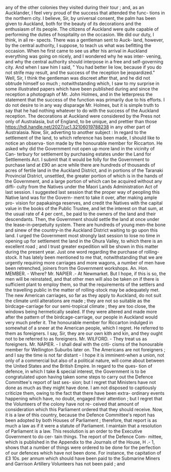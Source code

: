any of the other colonies they visited during their tour ; and, as an Aucklander, I feel very proud of the success that attended the func- tions in the northern city. I believe, Sir, by universal consent, the palm has been given to Auckland, both for the beauty of its decorations and the enthusiasm of its people. The citizens of Auckland were quite capable of performing the duties of hospitality on the occasion. We did our duty, I think, in all re- spects. There was a gentleman sent to Auck- land, however, by the central authority, I suppose, to teach us what was befitting the occasion. When he first came to see us after his arrival in Auckland everything was going on nicely, and I wondered why he was inter- vening, and why the central authority should interpose in a free and self-governing city. And when I saw him I said, " You had better lie low, because if you do not strife may result, and the success of the reception be jeopardized." Well, Sir, I think the gentleman was discreet after that, and he did not obtrude himself so much ; notwithstanding which, I saw to my surprise in some illustrated papers which have been published during and since the reception a photograph of Mr. John Holmes, and in the letterpress the statement that the success of the function was primarily due to his efforts. I do not desire to in any way disparage Mr. Holmes, but it is simple truth to say that he had nothing whatever to do with the success of the Auckland reception. The decorations at Auckland were considered by the Press not only of Australasia, but of England, to be unique, and prettier than those https://hdl.handle.net/2027/uc1.32106019788238 in any other part of Australasia. Now, Sir, adverting to another subject : In regard to the settlement of the land, to which reference has been made, I should like to notice an observa- tion made by the honourable member for Riccarton. He asked why did the Government not open up more land in the vicinity of Can- terbury for settlement by purchasing estates under the Land for Settlements Act. I submit that it would be folly for the Government to purchase land at £90 an acre while there are hundreds of thousands of acres of fertile land in the Auckland District, and in portions of the Taranaki Provincial District, unsettled, the greater portion of which is in the hands of the Government, and a large portion of which can be acquired without any diffi- culty from the Natives under the Maori Lands Administration Act of last session. I suggested last session that the proper way of peopling this Native land was for the Govern- ment to take it over, after making ample pro- vision for papakainga reserves, and credit the Natives with the capital value in the books of the Public Trustee, and let the interest on that sum, at the usual rate of 4 per cent., be paid to the owners of the land and their descendants. Then, the Government should settle the land at once under the lease-in-perpetuity system. There are hundreds of young men-the bone and sinew of the country-in the Auckland District waiting to go upon this land. I urged the Government most strongly last session to lose no time in opening up for settlement the land in the Ohura Valley, to which there is an excellent road ; and I trust greater expedition will be shown in this matter during the present year. Just one word regarding the purchase of rolling-stock. It has lately been mentioned to me that, notwithstanding that we are urgently requiring more carriages and more wagons, a number of men have been retrenched, joiners from the Government workshops. An. Hon. MEMBER. - Where? Mr. NAPIER .- At Newmarket. But I hope, if this is so, the men will be reinstated, and that other men will also be taken on if there is sufficient plant to employ them, so that the requirements of the settlers and the travelling public in the matter of rolling-stock may be adequately met. The new American carriages, so far as they apply to Auckland, do not suit the climate until alterations are made ; they are not so suitable as the birdcage-carriage for our semi-tropical climate ; they are too close, the windows being hermetically sealed. If they were altered and made more after the pattern of the birdcage-carriage, our people in Auckland would very much prefer it. The honourable member for Riccarton indulged in somewhat of a sneer at the American people, which I regret. He referred to them as foreigners. I say, Sir, they are our own kith and kin, and they ought not to be referred to as foreigners. Mr. WILFORD. - They treat us as foreigners. Mr. NAPIER. - I shall deal with the criti- cisms of the honourable member for Wellington Suburbs later on. The Americans are not foreigners ; and I say the time is not far distant - I hope it is imminent-when a union, not only of a commercial but also of a political nature, will come about between the United States and the British Empire. In regard to the ques- tion of defence, in which I take & special interest, the Government is to be congratulated upon having taken some steps to carry out the Defence Committee's report of last ses- sion; but I regret that Ministers have not done as much as they might have done. I am not disposed to captiously criticize them, owing to the fact that there have been extra- ordinary events happening which have, no doubt, engaged their attention ; but I regret that the Volunteers of the colony have not re- ceived that amount of consideration which this Parliament ordered that they should receive. Now, it is a law of this country, because the Defence Committee's report has been adopted by both Houses of Parliament ; therefore, that report is as much a law as if it were a statute of Parliament. I maintain that a resolution of Parliament is a law. This resolution is an order to the Executive Government to do cer- tain things. The report of the Defence Com- mittee, which is published in the Appendix to the Journals of the House, H .- 1, shows that a number of things were ordered to be done for the perfection of our defences which have not been done. For instance, the capitation of £3 10s. per annum which should have been paid to the Submarine Miners and Garrison Artillery Volunteers has not been paid ; and 